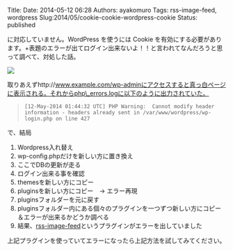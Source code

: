 Title: 
Date: 2014-05-12 06:28
Authors: ayakomuro
Tags:  rss-image-feed, wordpress
Slug:2014/05/cookie-cookie-wordpress-cookie
Status: published


に対応していません。WordPress を使うには Cookie
を有効にする必要があります。+表題のエラーが出てログイン出来ないよ！！と言われてなんだろうと思って調べて、対処した話。

[![](http://3.bp.blogspot.com/-QEhK3v7qM2c/U3BogYvYzzI/AAAAAAAAar4/HV8Cfs4ncMw/s1600/%E3%82%B9%E3%82%AF%E3%83%AA%E3%83%BC%E3%83%B3%E3%82%B7%E3%83%A7%E3%83%83%E3%83%88+2014-05-12+10.43.11.png)](http://3.bp.blogspot.com/-QEhK3v7qM2c/U3BogYvYzzI/AAAAAAAAar4/HV8Cfs4ncMw/s1600/%E3%82%B9%E3%82%AF%E3%83%AA%E3%83%BC%E3%83%B3%E3%82%B7%E3%83%A7%E3%83%83%E3%83%88+2014-05-12+10.43.11.png)


取りあえずhttp://www.example.com/wp-adminにアクセスすると真っ白ページに表示される。それからphp\_errors.logに以下のように出力されていた。

> ``` 
> [12-May-2014 01:44:32 UTC] PHP Warning:  Cannot modify header information - headers already sent in /var/www/wordpress/wp-login.php on line 427
> ```

で、結局



1.  Wordpress入れ替え
2.  wp-config.phpだけを新しい方に置き換え
3.  ここでDBの更新が走る
4.  ログイン出来る事を確認
5.  themesを新しい方にコピー
6.  pluginsを新しい方にコピー　-\> エラー再現
7.  pluginsフォルダーを元に戻す
8.  pluginsフォルダー内にある個々のプラグインを一つずつ新しい方にコピー＆エラーが出来るかどうか調べる
9.  結果、[rss-image-feed](http://wordpress.org/plugins/rss-image-feed/)というプラグインがエラーを出していました



上記プラグインを使っていてエラーになったら上記方法を試してみてください。




